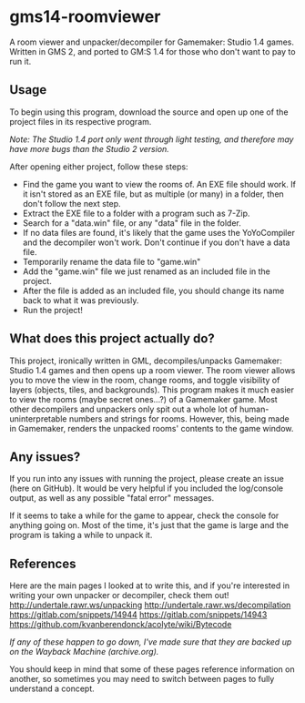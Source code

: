 # gms14-roomviewer
A room viewer and unpacker/decompiler for Gamemaker: Studio 1.4 games. Written in GMS 2, and ported to GM:S 1.4 for those who don't want to pay to run it.

## Usage
To begin using this program, download the source and open up one of the project files in its respective program.

*Note: The Studio 1.4 port only went through light testing, and therefore may have more bugs than the Studio 2 version.*

After opening either project, follow these steps:
- Find the game you want to view the rooms of. An EXE file should work. If it isn't stored as an EXE file, but as multiple (or many) in a folder, then don't follow the next step.
- Extract the EXE file to a folder with a program such as 7-Zip.
- Search for a "data.win" file, or any "data" file in the folder.
- If no data files are found, it's likely that the game uses the YoYoCompiler and the decompiler won't work. Don't continue if you don't have a data file.
- Temporarily rename the data file to "game.win"
- Add the "game.win" file we just renamed as an included file in the project.
- After the file is added as an included file, you should change its name back to what it was previously.
- Run the project!

## What does this project actually do?
This project, ironically written in GML, decompiles/unpacks Gamemaker: Studio 1.4 games and then opens up a room viewer. The room viewer allows you to move the view in the room, change rooms, and toggle visibility of layers (objects, tiles, and backgrounds). This program makes it much easier to view the rooms (maybe secret ones...?) of a Gamemaker game. Most other decompilers and unpackers only spit out a whole lot of human-uninterpretable numbers and strings for rooms. However, this, being made in Gamemaker, renders the unpacked rooms' contents to the game window.

## Any issues?
If you run into any issues with running the project, please create an issue (here on GitHub). It would be very helpful if you included the log/console output, as well as any possible "fatal error" messages.

If it seems to take a while for the game to appear, check the console for anything going on. Most of the time, it's just that the game is large and the program is taking a while to unpack it.

## References
Here are the main pages I looked at to write this, and if you're interested in writing your own unpacker or decompiler, check them out!
http://undertale.rawr.ws/unpacking
http://undertale.rawr.ws/decompilation
https://gitlab.com/snippets/14944
https://gitlab.com/snippets/14943
https://github.com/kvanberendonck/acolyte/wiki/Bytecode

*If any of these happen to go down, I've made sure that they are backed up on the Wayback Machine (archive.org).*

You should keep in mind that some of these pages reference information on another, so sometimes you may need to switch between pages to fully understand a concept.
